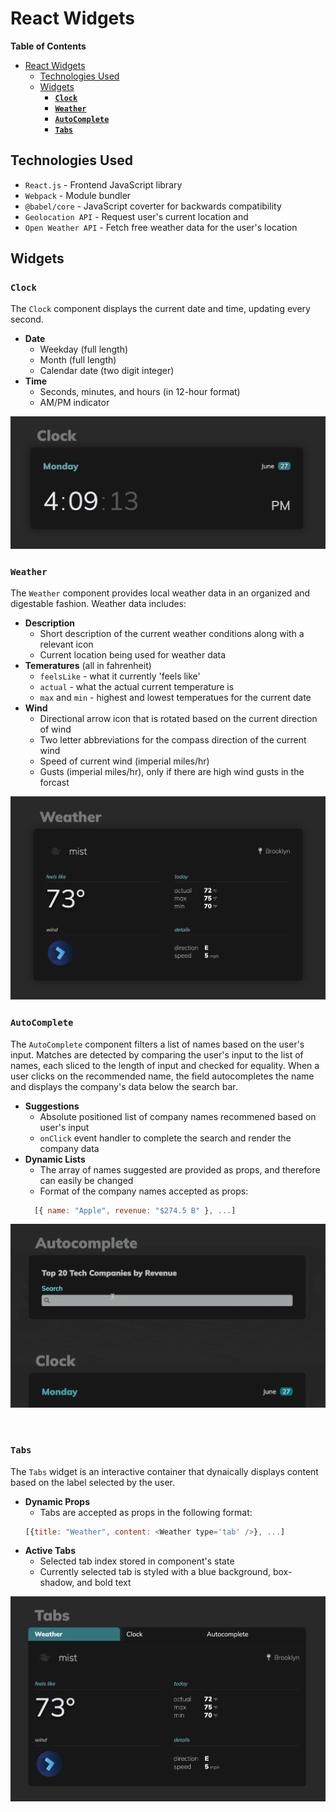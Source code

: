 # React Widgets

**Table of Contents**
- [React Widgets](#react-widgets)
  - [Technologies Used](#technologies-used)
  - [Widgets](#widgets)
    - [**`Clock`**](#clock)
    - [**`Weather`**](#weather)
    - [**`AutoComplete`**](#autocomplete)
    - [**`Tabs`**](#tabs)


## Technologies Used
- `React.js` - Frontend JavaScript library
- `Webpack` - Module bundler
- `@babel/core` - JavaScript coverter for backwards compatibility
- `Geolocation API` - Request user's current location and 
- `Open Weather API` - Fetch free weather data for the user's location


## Widgets

### **`Clock`**
The `Clock` component displays the current date and time, updating every second.
- **Date**
  - Weekday (full length)
  - Month (full length)
  - Calendar date (two digit integer)
- **Time**
  - Seconds, minutes, and hours (in 12-hour format)
  - AM/PM indicator

<img src="images/clock_widget.png" width="600px" />

<br>

### **`Weather`**
The `Weather` component provides local weather data in an organized and digestable fashion. Weather data includes:
- **Description**
  -  Short description of the current weather conditions along with a relevant icon
  - Current location being used for weather data
- **Temeratures** (all in fahrenheit)
  - `feelsLike` - what it currently 'feels like'
  - `actual` - what the actual current temperature is
  - `max` and `min` - highest and lowest temperatues for the current date
- **Wind**
  - Directional arrow icon that is rotated based on the current direction of wind
  - Two letter abbreviations for the compass direction of the current wind
  - Speed of current wind (imperial miles/hr)
  - Gusts (imperial miles/hr), only if there are high wind gusts in the forcast 

<img src="images/weather_widget.png" width="600px" />

<br>

### **`AutoComplete`**
The `AutoComplete` component filters a list of names based on the user's input. Matches are detected by comparing the user's input to the list of names, each sliced to the length of input and checked for equality. When a user clicks on the recommended name, the field autocompletes the name and displays the company's data below the search bar.
- **Suggestions**
  - Absolute positioned list of company names recommened based on user's input
  - `onClick` event handler to complete the search and render the company data
- **Dynamic Lists**
  - The array of names suggested are provided as props, and therefore can easily be changed
  - Format of the company names accepted as props:
  ```javascript
    [{ name: "Apple", revenue: "$274.5 B" }, ...]
  ```


![autocomplete-widget](images/autocompelete_widget.gif)

<br>

### **`Tabs`**
The `Tabs` widget is an interactive container that dynaically displays content based on the label selected by the user.
- **Dynamic Props**
  - Tabs are accepted as props in the following format:
  ```javascript
  [{title: "Weather", content: <Weather type='tab' />}, ...]
  ```
- **Active Tabs**
  - Selected tab index stored in component's state
  - Currently selected tab is styled with a blue background, box-shadow, and bold text

<img src="images/tabs_widget.png" width="600px">

<br>
